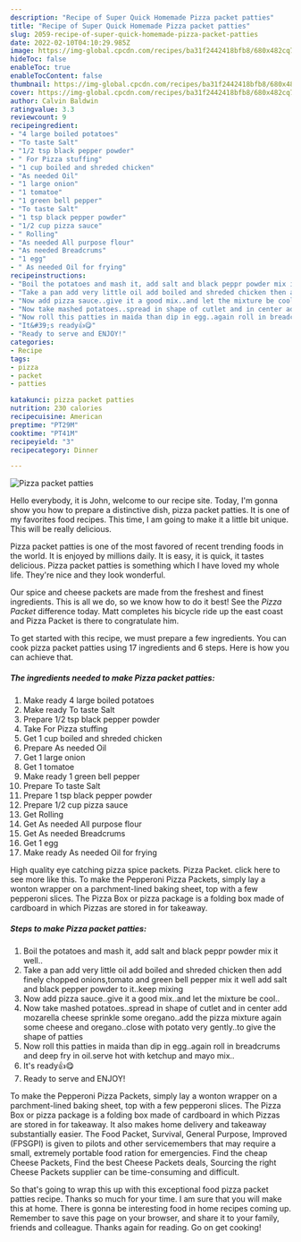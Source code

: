 ```yaml
---
description: "Recipe of Super Quick Homemade Pizza packet patties"
title: "Recipe of Super Quick Homemade Pizza packet patties"
slug: 2059-recipe-of-super-quick-homemade-pizza-packet-patties
date: 2022-02-10T04:10:29.985Z
image: https://img-global.cpcdn.com/recipes/ba31f2442418bfb8/680x482cq70/pizza-packet-patties-recipe-main-photo.jpg
hideToc: false
enableToc: true
enableTocContent: false
thumbnail: https://img-global.cpcdn.com/recipes/ba31f2442418bfb8/680x482cq70/pizza-packet-patties-recipe-main-photo.jpg
cover: https://img-global.cpcdn.com/recipes/ba31f2442418bfb8/680x482cq70/pizza-packet-patties-recipe-main-photo.jpg
author: Calvin Baldwin
ratingvalue: 3.3
reviewcount: 9
recipeingredient:
- "4 large boiled potatoes"
- "To taste Salt"
- "1/2 tsp black pepper powder"
- " For Pizza stuffing"
- "1 cup boiled and shreded chicken"
- "As needed Oil"
- "1 large onion"
- "1 tomatoe"
- "1 green bell pepper"
- "To taste Salt"
- "1 tsp black pepper powder"
- "1/2 cup pizza sauce"
- " Rolling"
- "As needed All purpose flour"
- "As needed Breadcrums"
- "1 egg"
- " As needed Oil for frying"
recipeinstructions:
- "Boil the potatoes and mash it, add salt and black peppr powder mix it well.."
- "Take a pan add very little oil add boiled and shreded chicken then add finely chopped onions,tomato and green bell pepper mix it well add salt and black pepper powder to it..keep mixing"
- "Now add pizza sauce..give it a good mix..and let the mixture be cool.."
- "Now take mashed potatoes..spread in shape of cutlet and in center add mozarella cheese sprinkle some oregano..add the pizza mixture again some cheese and oregano..close with potato very gently..to give the shape of patties"
- "Now roll this patties in maida than dip in egg..again roll in breadcrums and deep fry in oil.serve hot with ketchup and mayo mix.."
- "It&#39;s ready👍😋"
- "Ready to serve and ENJOY!"
categories:
- Recipe
tags:
- pizza
- packet
- patties

katakunci: pizza packet patties 
nutrition: 230 calories
recipecuisine: American
preptime: "PT29M"
cooktime: "PT41M"
recipeyield: "3"
recipecategory: Dinner

---
```



![Pizza packet patties](https://img-global.cpcdn.com/recipes/ba31f2442418bfb8/680x482cq70/pizza-packet-patties-recipe-main-photo.jpg)

Hello everybody, it is John, welcome to our recipe site. Today, I'm gonna show you how to prepare a distinctive dish, pizza packet patties. It is one of my favorites food recipes. This time, I am going to make it a little bit unique. This will be really delicious.

Pizza packet patties is one of the most favored of recent trending foods in the world. It is enjoyed by millions daily. It is easy, it is quick, it tastes delicious. Pizza packet patties is something which I have loved my whole life. They're nice and they look wonderful.

Our spice and cheese packets are made from the freshest and finest ingredients. This is all we do, so we know how to do it best! See the *Pizza Packet* difference today. Matt completes his bicycle ride up the east coast and Pizza Packet is there to congratulate him.


To get started with this recipe, we must prepare a few ingredients. You can cook pizza packet patties using 17 ingredients and 6 steps. Here is how you can achieve that.

<!--inarticleads1-->

##### The ingredients needed to make Pizza packet patties:

1. Make ready 4 large boiled potatoes
1. Make ready To taste Salt
1. Prepare 1/2 tsp black pepper powder
1. Take  For Pizza stuffing
1. Get 1 cup boiled and shreded chicken
1. Prepare As needed Oil
1. Get 1 large onion
1. Get 1 tomatoe
1. Make ready 1 green bell pepper
1. Prepare To taste Salt
1. Prepare 1 tsp black pepper powder
1. Prepare 1/2 cup pizza sauce
1. Get  Rolling
1. Get As needed All purpose flour
1. Get As needed Breadcrums
1. Get 1 egg
1. Make ready  As needed Oil for frying


High quality eye catching pizza spice packets. Pizza Packet. click here to see more like this. To make the Pepperoni Pizza Packets, simply lay a wonton wrapper on a parchment-lined baking sheet, top with a few pepperoni slices. The Pizza Box or pizza package is a folding box made of cardboard in which Pizzas are stored in for takeaway. 

<!--inarticleads2-->

##### Steps to make Pizza packet patties:

1. Boil the potatoes and mash it, add salt and black peppr powder mix it well..
1. Take a pan add very little oil add boiled and shreded chicken then add finely chopped onions,tomato and green bell pepper mix it well add salt and black pepper powder to it..keep mixing
1. Now add pizza sauce..give it a good mix..and let the mixture be cool..
1. Now take mashed potatoes..spread in shape of cutlet and in center add mozarella cheese sprinkle some oregano..add the pizza mixture again some cheese and oregano..close with potato very gently..to give the shape of patties
1. Now roll this patties in maida than dip in egg..again roll in breadcrums and deep fry in oil.serve hot with ketchup and mayo mix..
1. It&#39;s ready👍😋
1. Ready to serve and ENJOY!

To make the Pepperoni Pizza Packets, simply lay a wonton wrapper on a parchment-lined baking sheet, top with a few pepperoni slices. The Pizza Box or pizza package is a folding box made of cardboard in which Pizzas are stored in for takeaway. It also makes home delivery and takeaway substantially easier. The Food Packet, Survival, General Purpose, Improved (FPSGPI) is given to pilots and other servicemembers that may require a small, extremely portable food ration for emergencies. Find the cheap Cheese Packets, Find the best Cheese Packets deals, Sourcing the right Cheese Packets supplier can be time-consuming and difficult. 

So that's going to wrap this up with this exceptional food pizza packet patties recipe. Thanks so much for your time. I am sure that you will make this at home. There is gonna be interesting food in home recipes coming up. Remember to save this page on your browser, and share it to your family, friends and colleague. Thanks again for reading. Go on get cooking!
